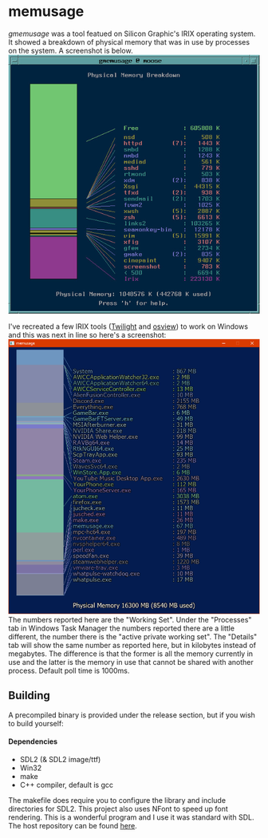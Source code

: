 # memusage

*gmemusage* was a tool featued on Silicon Graphic's IRIX operating system. It showed a breakdown of physical memory that was in use by processes on the system. A screenshot is below.
![Screenshot of gmemusage](screenshots/orig.jpg)
<br/>

I've recreated a few IRIX tools ([Twilight](https://github.com/bcaluneo/Twilight) and [osview](https://github.com/bcaluneo/osview)) to work on Windows and this was next in line so here's a screenshot:
![Screenshot of memusage](screenshots/prev.png)
<br/>
The numbers reported here are the "Working Set". Under the "Processes" tab in Windows Task Manager the numbers reported there are a little different, the number there is the "active private working set". The "Details" tab will show the same number as reported here, but in kilobytes instead of megabytes. The difference is that the former is all the memory currently in use and the latter is the memory in use that cannot be shared with another process. Default poll time is 1000ms.

## Building

A precompiled binary is provided under the release section, but if you wish to build yourself:

#### Dependencies
* SDL2 (& SDL2 image/ttf)
* Win32
* make
* C++ compiler, default is gcc

The makefile does require you to configure the library and include directories for SDL2. This project also uses NFont to speed up font rendering. This is a wonderful program and I use it was standard with SDL. The host repository can be found [here](https://github.com/grimfang4/nfont).
